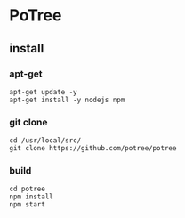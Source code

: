 # PoTree

## install

### apt-get

```
apt-get update -y
apt-get install -y nodejs npm
```

### git clone

```
cd /usr/local/src/
git clone https://github.com/potree/potree
```

### build

```
cd potree
npm install
npm start
```

